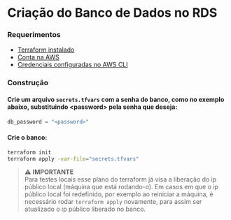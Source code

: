 # Criação do Banco de Dados no RDS

### Requerimentos
- [Terraform instalado](https://developer.hashicorp.com/terraform/tutorials/aws-get-started/install-cli)
- [Conta na AWS](https://aws.amazon.com/pt/)
- [Credenciais configuradas no AWS CLI](https://docs.aws.amazon.com/pt_br/cli/latest/userguide/cli-chap-configure.html)

### Construção
#### Crie um arquivo `secrets.tfvars` com a senha do banco, como no exemplo abaixo, substituindo \<password> pela senha que deseja:
~~~tfvars
db_password = "<password>"
~~~

#### Crie o banco:
~~~sh
terraform init
terraform apply -var-file="secrets.tfvars"
~~~

> ⚠️ **IMPORTANTE**  
> Para testes locais esse plano do terraform já visa a liberação do ip público local (máquina que está rodando-o). Em casos em que o ip público local foi redefinido, por exemplo ao reiniciar a máquina, é necessário rodar `terraform apply` novamente, para assim ser atualizado o ip público liberado no banco.